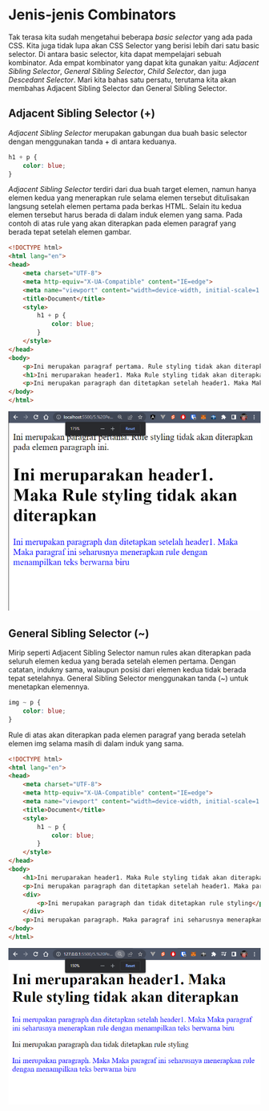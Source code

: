 # Jenis-jenis Combinators
Tak terasa kita sudah mengetahui beberapa <i>basic selector</i> yang ada pada CSS. Kita juga tidak lupa akan CSS Selector yang berisi lebih dari satu basic selector. Di antara basic selector, kita dapat mempelajari sebuah kombinator. Ada empat kombinator yang dapat kita gunakan yaitu: <i>Adjacent Sibling Selector</i>, <i>General Sibling Selector</i>, <i>Child Selector</i>, dan juga <i>Descedant Selector</i>. Mari kita bahas satu persatu, terutama kita akan membahas Adjacent Sibling Selector dan General Sibling Selector.

## Adjacent Sibling Selector (+)

<i>Adjacent Sibling Selector</i> merupakan gabungan dua buah basic selector dengan menggunakan tanda + di antara keduanya.

```css
h1 + p {
    color: blue;
}
```
<i>Adjacent Sibling Selector</i> terdiri dari dua buah target elemen, namun hanya elemen kedua yang menerapkan rule selama elemen tersebut ditulisakan langsung setelah elemen pertama pada berkas HTML. Selain itu kedua elemen tersebut harus berada di dalam induk elemen yang sama. Pada contoh di atas rule yang akan diterapkan pada elemen paragraf yang berada tepat setelah elemen gambar.

```html
<!DOCTYPE html>
<html lang="en">
<head>
    <meta charset="UTF-8">
    <meta http-equiv="X-UA-Compatible" content="IE=edge">
    <meta name="viewport" content="width=device-width, initial-scale=1.0">
    <title>Document</title>
    <style>
        h1 + p {
            color: blue;
        }
    </style>
</head>
<body>
    <p>Ini merupakan paragraf pertama. Rule styling tidak akan diterapkan pada elemen paragraph ini.</p>   
    <h1>Ini meruparakan header1. Maka Rule styling tidak akan diterapkan</h1>
    <p>Ini merupakan paragraph dan ditetapkan setelah header1. Maka Maka paragraf ini seharusnya menerapkan rule dengan menampilkan teks berwarna biru</p>
</body>
</html>
```
<p align="center">
<img src="https://github.com/adyuta447/learn-html-css/blob/main/5.%20Pendalaman%20CSS/img/Screenshot%202022-06-08%20022407.png" alt="screenshot">
</p>

## General Sibling Selector (~)
 
Mirip seperti Adjacent Sibling Selector namun rules akan diterapkan pada seluruh elemen kedua yang berada setelah elemen pertama. Dengan catatan, indukny sama, walaupun posisi dari elemen kedua tidak berada tepat setelahnya. General Sibling Selector menggunakan tanda (~) untuk menetapkan elemennya.

```css
img ~ p {
    color: blue;
}
```
Rule di atas akan diterapkan pada elemen paragraf yang berada setelah elemen img selama masih di dalam induk yang sama.

```html
<!DOCTYPE html>
<html lang="en">
<head>
    <meta charset="UTF-8">
    <meta http-equiv="X-UA-Compatible" content="IE=edge">
    <meta name="viewport" content="width=device-width, initial-scale=1.0">
    <title>Document</title>
    <style>
        h1 ~ p {
            color: blue;
        }
    </style>
</head>
<body> 
    <h1>Ini meruparakan header1. Maka Rule styling tidak akan diterapkan</h1>
    <p>Ini merupakan paragraph dan ditetapkan setelah header1. Maka paragraf ini seharusnya menerapkan rule dengan menampilkan teks berwarna biru</p>
    <div>
        <p>Ini merupakan paragraph dan tidak ditetapkan rule styling</p>
    </div>
    <p>Ini merupakan paragraph. Maka paragraf ini seharusnya menerapkan rule dengan menampilkan teks berwarna biru</p>
</body>
</html>
```

<p align="center">
<img src="https://github.com/adyuta447/learn-html-css/blob/main/5.%20Pendalaman%20CSS/img/Screenshot%202022-06-09%20014814.png" alt="screenshot">
</p>
